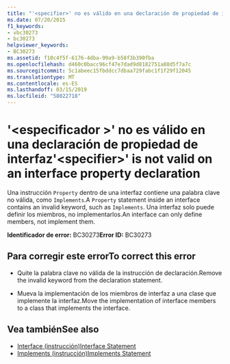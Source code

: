 ```yaml
---
title: "'<specifier>' no es válido en una declaración de propiedad de interfaz"
ms.date: 07/20/2015
f1_keywords:
- vbc30273
- bc30273
helpviewer_keywords:
- BC30273
ms.assetid: f10c4f5f-6176-4dba-99a9-b58f3b390fba
ms.openlocfilehash: d460c0bacc96cf47e7dad9d8182751a88d5f7a7c
ms.sourcegitcommit: 5c1abeec15fbddcc7dbaa729fabc1f1f29f12045
ms.translationtype: MT
ms.contentlocale: es-ES
ms.lasthandoff: 03/15/2019
ms.locfileid: "58022718"
---
```

# <a name="specifier-is-not-valid-on-an-interface-property-declaration"></a><span data-ttu-id="99d6a-102">'\<especificador >' no es válido en una declaración de propiedad de interfaz</span><span class="sxs-lookup"><span data-stu-id="99d6a-102">'\<specifier>' is not valid on an interface property declaration</span></span>
<span data-ttu-id="99d6a-103">Una instrucción `Property` dentro de una interfaz contiene una palabra clave no válida, como `Implements`.</span><span class="sxs-lookup"><span data-stu-id="99d6a-103">A `Property` statement inside an interface contains an invalid keyword, such as `Implements`.</span></span> <span data-ttu-id="99d6a-104">Una interfaz solo puede definir los miembros, no implementarlos.</span><span class="sxs-lookup"><span data-stu-id="99d6a-104">An interface can only define members, not implement them.</span></span>  
  
 <span data-ttu-id="99d6a-105">**Identificador de error:** BC30273</span><span class="sxs-lookup"><span data-stu-id="99d6a-105">**Error ID:** BC30273</span></span>  
  
## <a name="to-correct-this-error"></a><span data-ttu-id="99d6a-106">Para corregir este error</span><span class="sxs-lookup"><span data-stu-id="99d6a-106">To correct this error</span></span>  
  
-   <span data-ttu-id="99d6a-107">Quite la palabra clave no válida de la instrucción de declaración.</span><span class="sxs-lookup"><span data-stu-id="99d6a-107">Remove the invalid keyword from the declaration statement.</span></span>  
  
-   <span data-ttu-id="99d6a-108">Mueva la implementación de los miembros de interfaz a una clase que implemente la interfaz.</span><span class="sxs-lookup"><span data-stu-id="99d6a-108">Move the implementation of interface members to a class that implements the interface.</span></span>  
  
## <a name="see-also"></a><span data-ttu-id="99d6a-109">Vea también</span><span class="sxs-lookup"><span data-stu-id="99d6a-109">See also</span></span>

- [<span data-ttu-id="99d6a-110">Interface (instrucción)</span><span class="sxs-lookup"><span data-stu-id="99d6a-110">Interface Statement</span></span>](../../visual-basic/language-reference/statements/interface-statement.md)
- [<span data-ttu-id="99d6a-111">Implements (instrucción)</span><span class="sxs-lookup"><span data-stu-id="99d6a-111">Implements Statement</span></span>](../../visual-basic/language-reference/statements/implements-statement.md)
